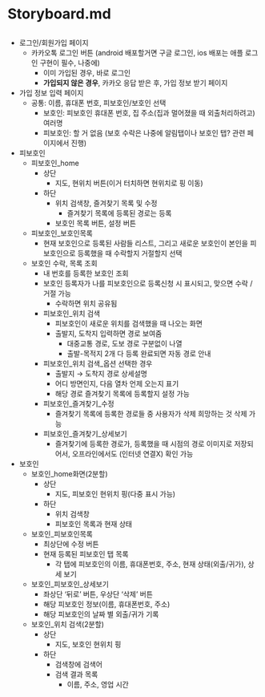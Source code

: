 # Storyboard.md

##

- 로그인/회원가입 페이지
  - 카카오톡 로그인 버튼 (android 배포할거면 구글 로그인, ios 배포는 애플 로그인 구현이 필수, 나중에)
    - 이미 가입된 경우, 바로 로그인
    - **가입되지 않은 경우**, 카카오 응답 받은 후, 가입 정보 받기 페이지
- 가입 정보 입력 페이지
  - 공통: 이름, 휴대폰 번호, 피보호인/보호인 선택
    - 보호인: 피보호인 휴대폰 번호, 집 주소(집과 멀어졌을 때 외출처리하려고) 여러명
    - 피보호인: 할 거 없음 (보호 수락은 나중에 알림탭이나 보호인 탭? 관련 페이지에서 진행)
- 피보호인
  - 피보호인\_home
    - 상단
      - 지도, 현위치 버튼(이거 터치하면 현위치로 핑 이동)
    - 하단
      - 위치 검색창, 즐겨찾기 목록 및 수정
        - 즐겨찾기 목록에 등록된 경로는 등록
      - 보호인 목록 버튼, 설정 버튼
  - 피보호인\_보호인목록
    - 현재 보호인으로 등록된 사람들 리스트, 그리고 새로운 보호인이 본인을 피보호인으로 등록했을 때 수락할지 거절할지 선택
  - 보호인 수락, 목록 조회
    - 내 번호를 등록한 보호인 조회
    - 보호인 등록자가 나를 피보호인으로 등록신청 시 표시되고, 맞으면 수락 / 거절 가능
      - 수락하면 위치 공유됨
    - 피보호인\_위치 검색
      - 피보호인이 새로운 위치를 검색했을 때 나오는 화면
      - 출발지, 도착지 입력하면 경로 보여줌
        - 대중교통 경로, 도보 경로 구분없이 나열
        - 출발-목적지 2개 다 등록 완료되면 자동 경로 안내
    - 피보호인\_위치 검색\_옵션 선택한 경우
      - 출발지 → 도착지 경로 상세설명
      - 어디 방면인지, 다음 열차 언제 오는지 표기
      - 해당 경로 즐겨찾기 목록에 등록할지 설정 가능
    - 피보호인\_즐겨찾기\_수정
      - 즐겨찾기 목록에 등록한 경로들 중 사용자가 삭제 희망하는 것 삭제 가능
    - 피보호인\_즐겨찾기\_상세보기
      - 즐겨찾기에 등록한 경로가, 등록했을 때 시점의 경로 이미지로 저장되어서, 오프라인에서도 (인터넷 연결X) 확인 가능
- 보호인
  - 보호인\_home화면(2분할)
    - 상단
      - 지도, 피보호인 현위치 핑(다중 표시 가능)
    - 하단
      - 위치 검색창
      - 피보호인 목록과 현재 상태
  - 보호인\_피보호인목록
    - 최상단에 수정 버튼
    - 현재 등록된 피보호인 탭 목록
      - 각 탭에 피보호인의 이름, 휴대폰번호, 주소, 현재 상태(외출/귀가), 상세 보기
  - 보호인\_피보호인\_상세보기
    - 좌상단 ‘뒤로’ 버튼, 우상단 ‘삭제’ 버튼
    - 해당 피보호인 정보(이름, 휴대폰번호, 주소)
    - 해당 피보호인의 날짜 별 외출/귀가 기록
  - 보호인\_위치 검색(2분할)
    - 상단
      - 지도, 보호인 현위치 핑
    - 하단
      - 검색창에 검색어
      - 검색 결과 목록
        - 이름, 주소, 영업 시간

